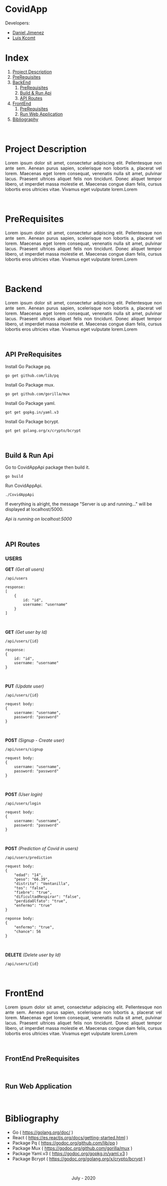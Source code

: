 # CovidApp
Developers:
- [Daniel Jimenez](https://github.com/DanielJimenezC)
- [Luis Kcomt](https://github.com/kcomt)


# Index
1. [Project Description](#Project%20Description)
2. [PreRequisites](#PreRequisites)
3. [BackEnd](#Backend)
    1. [PreRequisites](#API%20PreRequisites)
    2. [Build & Run Api](#Build%20&%20Run%20Api)
    3. [API Routes](#API%20Routes)
4. [FrontEnd](#FrontEnd)
    1. [PreRequisites](#FrontEnd%20PreRequisites)
    2. [Run Web Application](#Run%20Web%20Application)
5. [Bibliography](#Bibliography)

&nbsp;

# Project Description
<p style='text-align: justify;'>Lorem ipsum dolor sit amet, consectetur adipiscing elit. Pellentesque non ante sem. Aenean purus sapien, scelerisque non lobortis a, placerat vel lorem. Maecenas eget lorem consequat, venenatis nulla sit amet, pulvinar lacus. Praesent ultrices aliquet felis non tincidunt. Donec aliquet tempor libero, ut imperdiet massa molestie et. Maecenas congue diam felis, cursus lobortis eros ultricies vitae. Vivamus eget vulputate lorem.Lorem</p> 

&nbsp;

# PreRequisites
<p style='text-align: justify;'>Lorem ipsum dolor sit amet, consectetur adipiscing elit. Pellentesque non ante sem. Aenean purus sapien, scelerisque non lobortis a, placerat vel lorem. Maecenas eget lorem consequat, venenatis nulla sit amet, pulvinar lacus. Praesent ultrices aliquet felis non tincidunt. Donec aliquet tempor libero, ut imperdiet massa molestie et. Maecenas congue diam felis, cursus lobortis eros ultricies vitae. Vivamus eget vulputate lorem.Lorem</p>

&nbsp;

# Backend
<p style='text-align: justify;'>Lorem ipsum dolor sit amet, consectetur adipiscing elit. Pellentesque non ante sem. Aenean purus sapien, scelerisque non lobortis a, placerat vel lorem. Maecenas eget lorem consequat, venenatis nulla sit amet, pulvinar lacus. Praesent ultrices aliquet felis non tincidunt. Donec aliquet tempor libero, ut imperdiet massa molestie et. Maecenas congue diam felis, cursus lobortis eros ultricies vitae. Vivamus eget vulputate lorem.Lorem</p> 

&nbsp;

## API PreRequisites

Install Go Package pq.

    go get github.com/lib/pq

Install Go Package mux.

    go get github.com/gorilla/mux

Install Go Package yaml.

    got get gopkg.in/yaml.v3

Install Go Package bcrypt.

    got get golang.org/x/crypto/bcrypt

&nbsp;

## Build & Run Api

Go to CovidAppApi package then build it.

    go build

Run CovidAppApi.

    ./CovidAppApi

If everything is alright, the message "Server is up and running..." will be displayed at localhost/5000.

*Api is running on localhost:5000*

&nbsp;

## API Routes

### USERS

**GET** *(Get all users)* <a name="GET"></a>

    /api/users

    response:
    [
        {
            id: "id",
            username: "username"
        }
    ]

&nbsp;

**GET** *(Get user by Id)*

    /api/users/{id}

    response:
    {
        id: "id",
        username: "username"
    }

&nbsp;

**PUT** *(Update user)*

    /api/users/{id}

    request body:
    {
        username: "username",
        password: "password"
    }   

&nbsp;

**POST** *(Signup - Create user)*

    /api/users/signup

    request body:
    {
        username: "username",
        password: "password"
    }    

&nbsp;

**POST** *(User login)*

    /api/users/login

    request body:
    {
        username: "username",
        password: "password"
    }  

&nbsp;

**POST** *(Prediction of Covid in users)*

    /api/users/prediction

    request body:
    {
        "edad": "14",
        "peso": "66.39",
        "distrito": "Ventanilla",
        "tos": "false",
        "fiebre": "true",
        "dificultadRespirar": "false",
        "perdidaOlfato": "true",
        "enfermo": "true"
    }

    reponse body:
    {
        "enfermo": "true",
        "chance": 56
    }

&nbsp;

**DELETE** *(Delete user by Id)*

    /api/users/{id}

&nbsp;

# FrontEnd
<p style='text-align: justify;'>Lorem ipsum dolor sit amet, consectetur adipiscing elit. Pellentesque non ante sem. Aenean purus sapien, scelerisque non lobortis a, placerat vel lorem. Maecenas eget lorem consequat, venenatis nulla sit amet, pulvinar lacus. Praesent ultrices aliquet felis non tincidunt. Donec aliquet tempor libero, ut imperdiet massa molestie et. Maecenas congue diam felis, cursus lobortis eros ultricies vitae. Vivamus eget vulputate lorem.Lorem</p> 

&nbsp;

## FrontEnd PreRequisites

&nbsp;

## Run Web Application

&nbsp;

# Bibliography
- Go ( https://golang.org/doc/ )
- React ( https://es.reactjs.org/docs/getting-started.html )
- Package Pq ( https://godoc.org/github.com/lib/pq )
- Package Mux ( https://godoc.org/github.com/gorilla/mux )
- Package Yaml.v3 ( https://godoc.org/gopkg.in/yaml.v3 )
- Package Bcrypt ( https://godoc.org/golang.org/x/crypto/bcrypt )

&nbsp;

<p style='text-align: center;'>July - 2020</p>